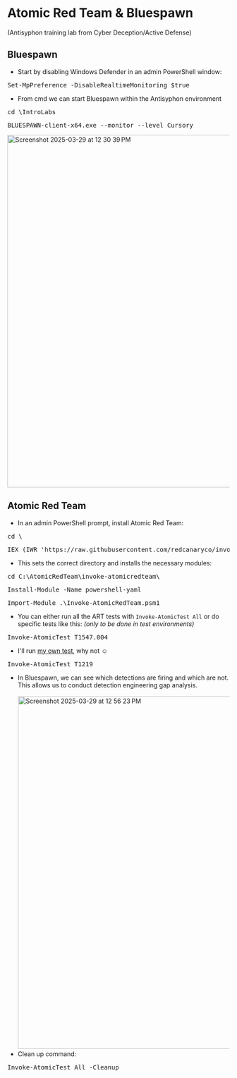# Atomic Red Team & Bluespawn
(Antisyphon training lab from Cyber Deception/Active Defense)
## Bluespawn
- Start by disabling Windows Defender in an admin PowerShell window:
<pre>Set-MpPreference -DisableRealtimeMonitoring $true</pre>
- From cmd we can start Bluespawn within the Antisyphon environment
<pre>cd \IntroLabs</pre> 
<pre>BLUESPAWN-client-x64.exe --monitor --level Cursory</pre>
<img width="800" alt="Screenshot 2025-03-29 at 12 30 39 PM" src="https://github.com/user-attachments/assets/2efe87e3-0024-4489-8ba1-c84e8a322ff5" /> <br>
## Atomic Red Team
- In an admin PowerShell prompt, install Atomic Red Team:
<pre>cd \</pre>
<pre>IEX (IWR 'https://raw.githubusercontent.com/redcanaryco/invoke-atomicredteam/master/install-atomicredteam.ps1' -UseBasicParsing); Install-AtomicRedTeam -getAtomics -Force</pre>
- This sets the correct directory and installs the necessary modules:
<pre>cd C:\AtomicRedTeam\invoke-atomicredteam\</pre>
<pre>Install-Module -Name powershell-yaml</pre>
<pre>Import-Module .\Invoke-AtomicRedTeam.psm1</pre>
- You can either run all the ART tests with ```Invoke-AtomicTest All``` or do specific tests like this: *(only to be done in test environments)*
<pre>Invoke-AtomicTest T1547.004</pre>
- I'll run <a href="https://github.com/redcanaryco/atomic-red-team/blob/master/atomics/T1219/T1219.md#atomic-test-12---rustdesk-files-detected-test-on-windows"> my own test</a>, why not ☺️
<pre>Invoke-AtomicTest T1219</pre>
- In Bluespawn, we can see which detections are firing and which are not. This allows us to conduct detection engineering gap analysis. <br><br>
<img width="800" alt="Screenshot 2025-03-29 at 12 56 23 PM" src="https://github.com/user-attachments/assets/6b658db4-d6ee-48e8-884c-d67a2ee7a0d7" /><br>
- Clean up command:
<pre>Invoke-AtomicTest All -Cleanup</pre>
